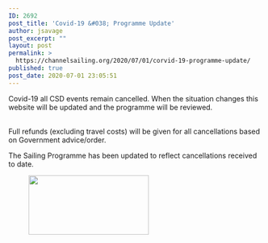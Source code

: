 ```yaml
---
ID: 2692
post_title: 'Covid-19 &#038; Programme Update'
author: jsavage
post_excerpt: ""
layout: post
permalink: >
  https://channelsailing.org/2020/07/01/corvid-19-programme-update/
published: true
post_date: 2020-07-01 23:05:51
---
```

<!-- wp:paragraph -->
<p>Covid-19 all CSD events remain cancelled.   When the situation changes this website will be updated and the programme will be reviewed.  </p>
<!-- /wp:paragraph -->

<!-- wp:paragraph -->
<p><br>Full refunds (excluding travel costs) will be given for all cancellations based on Government advice/order. </p>
<!-- /wp:paragraph -->

<!-- wp:paragraph -->
<p>The Sailing Programme has been updated to reflect cancellations received to date. </p>
<!-- /wp:paragraph -->

<!-- wp:image {"id":2698,"width":238,"height":118,"sizeSlug":"large","linkDestination":"custom"} -->
<figure class="wp-block-image size-large is-resized"><a href="https://channelsailing.org/wp-content/uploads/2020/05/CSD-2020-Sailing-Programme-24Apr20.pdf"><img src="https://channelsailing.org/wp-content/uploads/2020/05/image-1024x506.png" alt="" class="wp-image-2698" width="238" height="118"/></a></figure>
<!-- /wp:image -->

<!-- wp:paragraph -->
<p></p>
<!-- /wp:paragraph -->